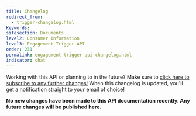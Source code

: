 ```yaml
---
title: Changelog
redirect_from:
  - trigger-changelog.html
Keywords:
sitesection: Documents
level2: Consumer Information
level3: Engagement Trigger API
order: 231
permalink: engagement-trigger-api-changelog.html
indicator: chat
---
```


<div class="subscribe">Working with this API or planning to in the future? Make sure to <a href="https://visualping.io/?url=developers.liveperson.com/trigger-changelog.html&mode=web&css=post-content" target="_blank">click here to subscribe to any further changes!</a> When this changelog is updated, you'll get a notification straight to your email of choice!</div>



**No new changes have been made to this API documentation recently. Any future changes will be published here.**

